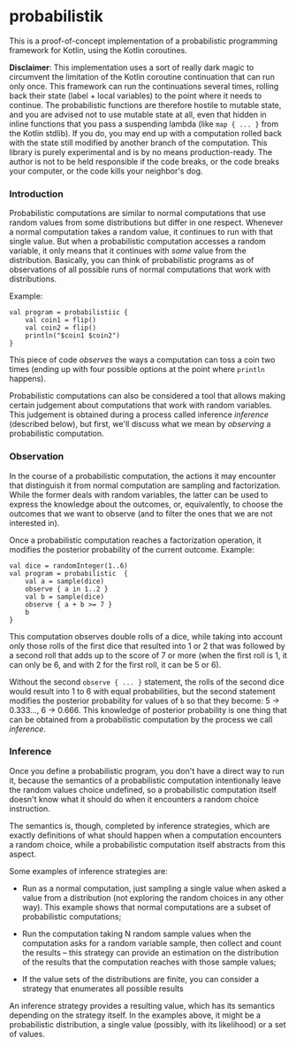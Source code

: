 probabilistik
===

This is a proof-of-concept implementation of a probabilistic programming framework
for Kotlin, using the Kotlin coroutines.

**Disclaimer**: This implementation uses a sort of really dark magic to circumvent
the limitation of the Kotlin coroutine continuation that can run only once. This 
framework can run the continuations several times, rolling back their state (label + local variables)
to the point where it needs to continue. The probabilistic functions are therefore hostile
to mutable state, and you are advised not to use mutable state at all, even that hidden in 
inline functions that you pass a suspending lambda (like `map { ... }` from the Kotlin stdlib). 
If you do, you may end up with a computation rolled back with the state still modified by another branch of the computation.
This library is purely experimental and is by no means production-ready. The author is not 
to be held responsible if the code breaks, or the code breaks your computer, or the code kills your neighbor's dog.

### Introduction

Probabilistic computations are similar to normal computations that use random values from some distributions 
but differ in one respect. Whenever a normal computation takes a random value, it continues to run with that
single value. But when a probabilistic computation accesses a random variable, it only means that
it continues with *some* value from the distribution. Basically, you can think of probabilistic programs as of 
observations of all possible runs of normal computations that work with distributions.

Example:

```
val program = probabilistiic {
    val coin1 = flip()
    val coin2 = flip()
    println("$coin1 $coin2")
}
```

This piece of code *observes* the ways a computation can toss a coin two times 
(ending up with four possible options at the point where `println` happens).

Probabilistic computations can also be considered a tool that allows making certain
judgement about computations that work with random variables. This judgement is obtained
during a process called inference *inference* (described below), but first, we'll discuss
what we mean by *observing* a probabilistic computation.

### Observation

In the course of a probabilistic computation, the actions it may encounter that distinguish it 
from normal computation are sampling and factorization. While the former deals with 
random variables, the latter can be used to express the knowledge about the outcomes, or,
equivalently, to choose the outcomes that we want to observe (and to filter the ones that 
we are not interested in).

Once a probabilistic computation reaches a factorization operation, it modifies the posterior
probability of the current outcome. Example:

```
val dice = randomInteger(1..6)
val program = probabilistic  {
    val a = sample(dice)
    observe { a in 1..2 }
    val b = sample(dice)
    observe { a + b >= 7 }
    b
}
```

This computation observes double rolls of a dice, while taking into account only those 
rolls of the first dice that resulted into 1 or 2 that was followed by a second roll 
that adds up to the score of 7 or more (when the first roll is 1, it can only be 6, 
and with 2 for the first roll, it can be 5 or 6).

Without the second `observe { ... }` statement, the rolls of the second dice would result 
into 1 to 6 with equal probabilities, but the second statement modifies the posterior 
probability for values of `b` so that they become: 5 → 0.333..., 6 → 0.666. This knowledge
of posterior probability is one thing that can be obtained from a probabilistic computation
by the process we call *inference*.
   

### Inference

Once you define a probabilistic program, you don't have a direct way to run it, because
the semantics of a probabilistic computation intentionally leave the random values choice 
undefined, so a probabilistic computation itself doesn't know what it should do when it encounters a 
random choice instruction.

The semantics is, though, completed by inference strategies, which are exactly definitions of 
what should happen when a computation encounters a random choice, while a probabilistic computation 
itself abstracts from this aspect.

Some examples of inference strategies are:

* Run as a normal computation, just sampling a single value when asked a value from a distribution (not exploring
 the random choices in any other way). This example shows that normal computations are a subset of
 probabilistic computations;
 
* Run the computation taking N random sample values when the computation asks for a 
 random variable sample, then collect and count the results – this strategy can provide 
 an estimation on the distribution of the results that the computation reaches with those sample values;
 
* If the value sets of the distributions are finite, you can consider a strategy that
 enumerates all possible results  
 
An inference strategy provides a resulting value, which has its semantics depending on the strategy
itself. In the examples above, it might be a probabilistic distribution, a single value (possibly, with its likelihood) or 
a set of values.